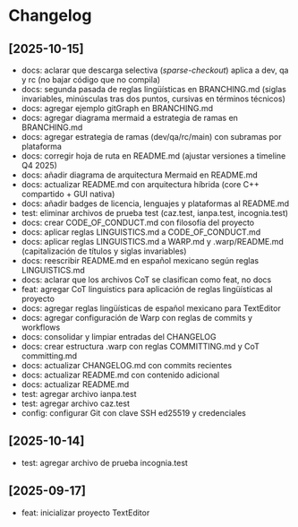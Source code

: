 # Changelog

## [2025-10-15]

- docs: aclarar que descarga selectiva (*sparse-checkout*) aplica a dev, qa y rc (no bajar código que no compila)
- docs: segunda pasada de reglas lingüísticas en BRANCHING.md (siglas invariables, minúsculas tras dos puntos, cursivas en términos técnicos)
- docs: agregar ejemplo gitGraph en BRANCHING.md
- docs: agregar diagrama mermaid a estrategia de ramas en BRANCHING.md
- docs: agregar estrategia de ramas (dev/qa/rc/main) con subramas por plataforma
- docs: corregir hoja de ruta en README.md (ajustar versiones a timeline Q4 2025)
- docs: añadir diagrama de arquitectura Mermaid en README.md
- docs: actualizar README.md con arquitectura híbrida (core C++ compartido + GUI nativa)
- docs: añadir badges de licencia, lenguajes y plataformas al README.md
- test: eliminar archivos de prueba test (caz.test, ianpa.test, incognia.test)
- docs: crear CODE_OF_CONDUCT.md con filosofía del proyecto
- docs: aplicar reglas LINGUISTICS.md a CODE_OF_CONDUCT.md
- docs: aplicar reglas LINGUISTICS.md a WARP.md y .warp/README.md (capitalización de títulos y siglas invariables)
- docs: reescribir README.md en español mexicano según reglas LINGUISTICS.md
- docs: aclarar que los archivos CoT se clasifican como feat, no docs
- feat: agregar CoT linguistics para aplicación de reglas lingüísticas al proyecto
- docs: agregar reglas lingüísticas de español mexicano para TextEditor
- docs: agregar configuración de Warp con reglas de commits y workflows
- docs: consolidar y limpiar entradas del CHANGELOG
- docs: crear estructura .warp con reglas COMMITTING.md y CoT committing.md
- docs: actualizar CHANGELOG.md con commits recientes
- docs: actualizar README.md con contenido adicional
- docs: actualizar README.md
- test: agregar archivo ianpa.test
- test: agregar archivo caz.test
- config: configurar Git con clave SSH ed25519 y credenciales

## [2025-10-14]

- test: agregar archivo de prueba incognia.test

## [2025-09-17]

- feat: inicializar proyecto TextEditor
